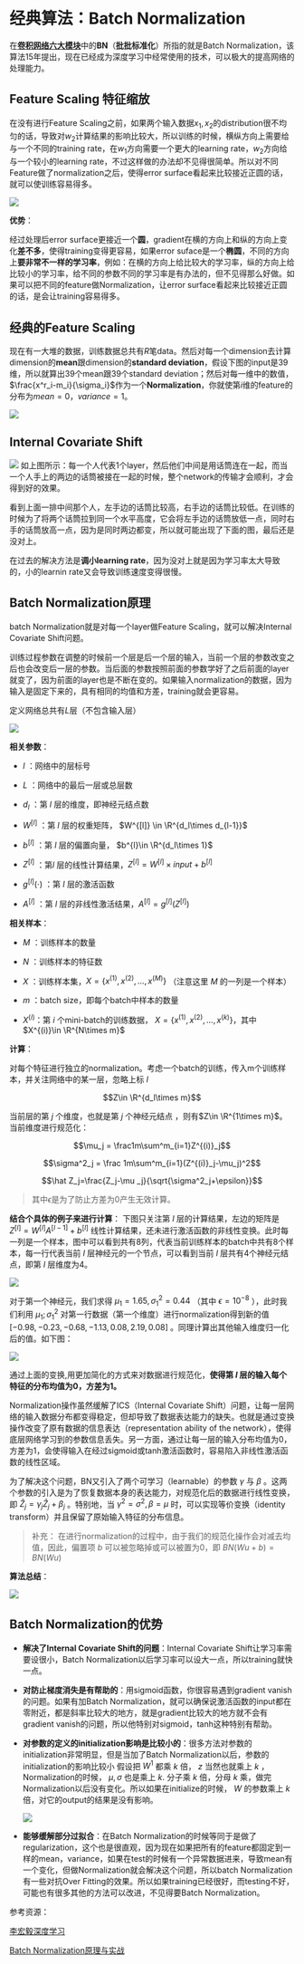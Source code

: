 # 经典算法：Batch Normalization





在[**卷积网络六大模块**](https://blog.aimoon.top/2020/06/convolutional1/#%E5%8D%B7%E7%A7%AF%E7%A5%9E%E7%BB%8F%E7%BD%91%E7%BB%9C)中的**BN**（**批批标准化**）所指的就是Batch Normalization，该算法15年提出，现在已经成为深度学习中经常使用的技术，可以极大的提高网络的处理能力。


## Feature Scaling 特征缩放

在没有进行Feature Scaling之前，如果两个输入数据$x_1,x_2$的distribution很不均匀的话，导致对$w_2$计算结果的影响比较大，所以训练的时候，横纵方向上需要给与一个不同的training rate，在$w_1$方向需要一个更大的learning rate，$w_2$方向给与一个较小的learning rate，不过这样做的办法却不见得很简单。所以对不同Feature做了normalization之后，使得error surface看起来比较接近正圆的话，就可以使训练容易得多。

![](https://img-blog.csdnimg.cn/20200813105328551.png " ")

**优势**：

经过处理后error surface更接近一个**圆**，gradient在横的方向上和纵的方向上变化**差不多**，使得training变得更容易，如果error suface是一个**椭圆**，不同的方向上**要非常不一样的学习率**，例如：在横的方向上给比较大的学习率，纵的方向上给比较小的学习率，给不同的参数不同的学习率是有办法的，但不见得那么好做。如果可以把不同的feature做Normalization，让error surface看起来比较接近正圆的话，是会让training容易得多。

## 经典的Feature Scaling

现在有一大堆的数据，训练数据总共有$R$笔data。然后对每一个dimension去计算dimension的**mean**跟dimension的**standard deviation**，假设下图的input是39维，所以就算出39个mean跟39个standard deviation；然后对每一维中的数值，$\frac{x^r_i-m_i}{\sigma_i}$作为一个**Normalization**，你就使第$i$维的feature的分布为$mean=0，variance=1$。

![](https://img-blog.csdnimg.cn/2020081311041288.png " ")

## Internal Covariate Shift

![](https://img-blog.csdnimg.cn/20200813110919726.png " ")
如上图所示：每一个人代表1个layer，然后他们中间是用话筒连在一起，而当一个人手上的两边的话筒被接在一起的时候，整个network的传输才会顺利，才会得到好的效果。

看到上面一排中间那个人，左手边的话筒比较高，右手边的话筒比较低。在训练的时候为了将两个话筒拉到同一个水平高度，它会将左手边的话筒放低一点，同时右手的话筒放高一点，因为是同时两边都变，所以就可能出现了下面的图，最后还是没对上。

在过去的解决方法是**调小learning rate**，因为没对上就是因为学习率太大导致的，小的learnin rate又会导致训练速度变得很慢。

## Batch Normalization原理

batch Normalization就是对每一个layer做Feature Scaling，就可以解决Internal Covariate Shift问题。


训练过程参数在调整的时候前一个层是后一个层的输入，当前一个层的参数改变之后也会改变后一层的参数。当后面的参数按照前面的参数学好了之后前面的layer就变了，因为前面的layer也是不断在变的。如果输入normalization的数据，因为输入是固定下来的，具有相同的均值和方差，training就会更容易。

定义网络总共有$L$层（不包含输入层）

![](https://img-blog.csdnimg.cn/20200813112807966.png " ")

**相关参数**：

- $l$ ：网络中的层标号

- $L$ ：网络中的最后一层或总层数

- $d_l$ ：第 $l$ 层的维度，即神经元结点数

- $W^{[l]}$ ：第 $l$ 层的权重矩阵， $W^{[l]} \in \R^{d_l\times d_{l-1}}$

- $b^{[l]}$ ：第 $l$ 层的偏置向量， $b^{l}\in  \R^{d_l\times 1}$

- $Z^{[l]}$ ：第$l$ 层的线性计算结果，$Z^{[l]}=W^{[l]}\times input +b^{[l]}$

- $g^{[l]}(\cdot)$ ：第 $l$ 层的激活函数

- $A^{[l]}$ ：第 $l$ 层的非线性激活结果，$A^{[l]} = g^{[l]}(Z^{[l]})$

**相关样本**：

- $M$ ：训练样本的数量

- $N$ ：训练样本的特征数

- $X$ ：训练样本集，$X=\lbrace x^{(1)},x^{(2)}, … ,x^{(M)}\rbrace$ （注意这里 $M$ 的一列是一个样本）

- $m$ ：batch size，即每个batch中样本的数量

- $X^{(i)}$：第 $i$ 个mini-batch的训练数据， $X=\lbrace x^{(1)},x^{(2)}, … ,x^{(k)}\rbrace$，其中 $X^{(i)}\in \R^{N\times m}$


**计算**：


对每个特征进行独立的normalization。考虑一个batch的训练，传入m个训练样本，并关注网络中的某一层，忽略上标 $l$ 

 $$Z\in  \R^{d_l\times m}$$

当前层的第 $j$ 个维度，也就是第 $j$ 个神经元结点	，则有$Z\in  \R^{1\times m}$。
当前维度进行规范化：

$$\mu_j = \frac1m\sum^m_{i=1}Z^{(i)}_j$$

$$\sigma^2_j = \frac 1m\sum^m_{i=1}(Z^{(i)}_j-\mu_j)^2$$

$$\hat Z_j=\frac{Z_j-\mu _j}{\sqrt{\sigma^2_j+\epsilon}}$$

> 其中$\epsilon$是为了防止方差为0产生无效计算。

**结合个具体的例子来进行计算**：
下图只关注第 $l$ 层的计算结果，左边的矩阵是 $Z^{[l]}=W^{[l]}A^{[l-1]}+b^{[l]}$ 线性计算结果，还未进行激活函数的非线性变换。此时每一列是一个样本，图中可以看到共有8列，代表当前训练样本的batch中共有8个样本，每一行代表当前 $l$ 层神经元的一个节点，可以看到当前 $l$ 层共有4个神经元结点，即第 $l$ 层维度为4。

![](https://img-blog.csdnimg.cn/20200813120533517.png " ")


对于第一个神经元，我们求得 $\mu_1 = 1.65, \sigma^2_1=0.44$ （其中 $\epsilon = 10^{-8}$ ），此时我们利用 $\mu_1 ;\sigma^2_1$ 对第一行数据（第一个维度）进行normalization得到新的值 $[-0.98, -0.23, -0.68, -1.13, 0.08, 2.19, 0.08]$ 。同理计算出其他输入维度归一化后的值。如下图：

![](https://img-blog.csdnimg.cn/20200813121158695.png " ")

通过上面的变换,用更加简化的方式来对数据进行规范化，**使得第 $l$ 层的输入每个特征的分布均值为0，方差为1。**

Normalization操作虽然缓解了ICS（Internal Covariate Shift）问题，让每一层网络的输入数据分布都变得稳定，但却导致了数据表达能力的缺失。也就是通过变换操作改变了原有数据的信息表达（representation ability of the network），使得底层网络学习到的参数信息丢失。另一方面，通过让每一层的输入分布均值为0，方差为1，会使得输入在经过sigmoid或tanh激活函数时，容易陷入非线性激活函数的线性区域。

为了解决这个问题，BN又引入了两个可学习（learnable）的参数 $\gamma$ 与 $\beta$ 。这两个参数的引入是为了恢复数据本身的表达能力，对规范化后的数据进行线性变换，即 $\hat Z_j=\gamma_j\hat Z_j+\beta_j$ 。特别地，当 $\gamma^2=\sigma^2,\beta=\mu$ 时，可以实现等价变换（identity transform）并且保留了原始输入特征的分布信息。

>补充： 在进行normalization的过程中，由于我们的规范化操作会对减去均值，因此，偏置项 $b$ 可以被忽略掉或可以被置为0，即 $BN(Wu+b)=BN(Wu)$

**算法总结**：

![](https://img-blog.csdnimg.cn/20200813124903665.png " ")


## Batch Normalization的优势
- **解决了Internal Covariate Shift的问题**：Internal Covariate Shift让学习率需要设很小，Batch Normalization以后学习率可以设大一点，所以training就快一点。

- **对防止梯度消失是有帮助的**：用sigmoid函数，你很容易遇到gradient vanish的问题。如果有加Batch Normalization，就可以确保说激活函数的input都在零附近，都是斜率比较大的地方，就是gradient比较大的地方就不会有gradient vanish的问题，所以他特别对sigmoid，tanh这种特别有帮助。

- **对参数的定义的initialization影响是比较小的**：很多方法对参数的initialization非常明显，但是当加了Batch Normalization以后，参数的initialization的影响比较小
假设把 $W^1$ 都乘 $k$ 倍， $z$ 当然也就乘上 $k$ ，Normalization的时候， $\mu,\sigma$ 也是乘上 $k$.
分子乘 $k$ 倍，分母 $k$ 乘，做完Normalization以后没有变化。所以如果在initialize的时候， $W$ 的参数乘上 $k$ 倍，对它的output的结果是没有影响。

	![](https://img-blog.csdnimg.cn/20200813122829990.png)


- **能够缓解部分过拟合**：在Batch Normalization的时候等同于是做了regularization，这个也是很直观，因为现在如果把所有的feature都固定到一样的mean，variance，如果在test的时候有一个异常数据进来，导致mean有一个变化，但做Normalization就会解决这个问题，所以batch Normalization有一些对抗Over Fitting的效果。所以如果training已经很好，而testing不好，可能也有很多其他的方法可以改进，不见得要Batch Normalization。


参考资源：

[李宏毅深度学习](https://www.bilibili.com/video/av9770302?p=10)

[Batch Normalization原理与实战](https://zhuanlan.zhihu.com/p/34879333)


